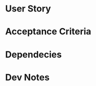 <!--- Provide a general summary of the issue in the Title above -->
 <!--- DELETE ALL COMMENTS BEFORE CREATING ISSUE -->

 # User Story
 <!-- Write a description of what the user should see and experience based on THIS ticket -->

 # Acceptance Criteria
 <!-- The Acceptance Criteria of a User Story consists of a set of Test Scenarios that are to be met to confirm that the software is working as expected. The Acceptance Criteria illustrates the scope of the individual ticket and expectations from the team and client. -->

 <!-- The Acceptance Criteria is applicable to specific User Story. Acceptance Criteria of each User Story will be different based on the requirements of that User Story. -->

 <!-- EXAMPLE -->
 <!-- WHEN the user visits any page -->
 <!-- THEN I should see a Bootstrap NavBar -->
 <!-- AND there should be links to the other pages -->
 <!-- AND the current page should be In Bold -->

 # Dependecies
 <!-- List out all of the dev work that needs to be completed for this ticket and what other tickets are impacted or blocking this ticket's start/finish -->

 # Dev Notes
 <!-- List out all of the dev work that needs to be completed for this ticket and what other tickets are impacted or blocking this ticket's start/finish -->
